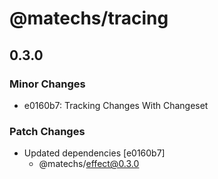 # @matechs/tracing

## 0.3.0
### Minor Changes

- e0160b7: Tracking Changes With Changeset

### Patch Changes

- Updated dependencies [e0160b7]
  - @matechs/effect@0.3.0
